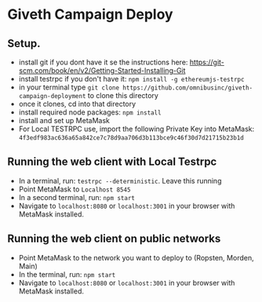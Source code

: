 # Giveth Campaign Deploy

## Setup.
- install git if you dont have it se the instructions here: https://git-scm.com/book/en/v2/Getting-Started-Installing-Git
- install testrpc if you don't have it: ```npm install -g ethereumjs-testrpc```
- in your terminal type `git clone https://github.com/omnibusinc/giveth-campaign-deployment` to clone this directory
- once it clones, cd into that directory
- install required node packages: ```npm install```
- install and set up MetaMask
- For Local TESTRPC use, import the following Private Key into MetaMask: ```4f3edf983ac636a65a842ce7c78d9aa706d3b113bce9c46f30d7d21715b23b1d```

## Running the web client with Local Testrpc
- In a terminal, run: ```testrpc --deterministic```.  Leave this running
- Point MetaMask to ```Localhost 8545```
- In a second terminal, run: ```npm start```
- Navigate to ```localhost:8080``` or ```localhost:3001``` in your browser with MetaMask installed.

## Running the web client on public networks
- Point MetaMask to the network you want to deploy to (Ropsten, Morden, Main)
- In the terminal, run: ```npm start```
- Navigate to ```localhost:8080``` or ```localhost:3001``` in your browser with MetaMask installed. 
